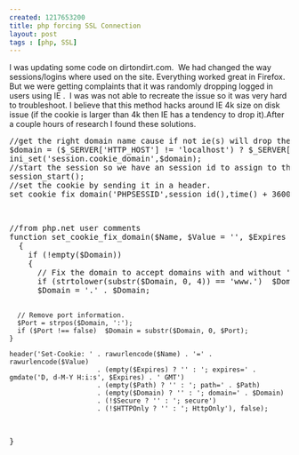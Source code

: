 ```yaml
--- 
created: 1217653200
title: php forcing SSL Connection
layout: post
tags : [php, SSL]
---
```

<p>I was updating some code on dirtondirt.com.&nbsp; We had changed the way sessions/logins where used on the site. Everything worked great in Firefox.&nbsp; But we were getting complaints that it was randomly dropping logged in users using IE .&nbsp; I was was not able to recreate the issue so it was very hard to troubleshoot.  I believe that this method hacks around IE 4k size on disk issue (if the cookie is larger than 4k then IE has a tendency to drop it).After a couple hours of research I found these solutions.</p>
<pre class="brush: php">
//get the right domain name cause if not ie(s) will drop the dam cookies, also check if we are on localhost, credit php.net user comments
$domain = ($_SERVER['HTTP_HOST'] != 'localhost') ? $_SERVER['HTTP_HOST'] : false;
ini_set('session.cookie_domain',$domain);
//start the session so we have an session id to assign to the cookie
session_start();
//set the cookie by sending it in a header.  
set_cookie_fix_domain('PHPSESSID',session_id(),time() + 3600,'/',$domain);
</pre>
<p>&nbsp;</p>
<pre class="brush: php">
//from php.net user comments  
function set_cookie_fix_domain($Name, $Value = '', $Expires = 0, $Path = '', $Domain = '', $Secure = false, $HTTPOnly = false)
  {
    if (!empty($Domain))
    {
      // Fix the domain to accept domains with and without 'www.'.
      if (strtolower(substr($Domain, 0, 4)) == 'www.')  $Domain = substr($Domain, 4);
      $Domain = '.' . $Domain;

      // Remove port information.
      $Port = strpos($Domain, ':');
      if ($Port !== false)  $Domain = substr($Domain, 0, $Port);
    }

    header('Set-Cookie: ' . rawurlencode($Name) . '=' . rawurlencode($Value)
                          . (empty($Expires) ? '' : '; expires=' . gmdate('D, d-M-Y H:i:s', $Expires) . ' GMT')
                          . (empty($Path) ? '' : '; path=' . $Path)
                          . (empty($Domain) ? '' : '; domain=' . $Domain)
                          . (!$Secure ? '' : '; secure')
                          . (!$HTTPOnly ? '' : '; HttpOnly'), false);
  }
</pre>
